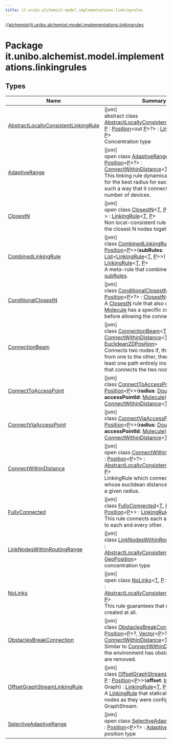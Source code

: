 ```yaml
---
title: it.unibo.alchemist.model.implementations.linkingrules
---
```

//[alchemist](../../index.html)/[it.unibo.alchemist.model.implementations.linkingrules](index.html)



# Package it.unibo.alchemist.model.implementations.linkingrules



## Types


| Name | Summary |
|---|---|
| [AbstractLocallyConsistentLinkingRule](-abstract-locally-consistent-linking-rule/index.html) | [jvm]<br>abstract class [AbstractLocallyConsistentLinkingRule](-abstract-locally-consistent-linking-rule/index.html)<[T](-abstract-locally-consistent-linking-rule/index.html), [P](-abstract-locally-consistent-linking-rule/index.html) : [Position](../it.unibo.alchemist.model.interfaces/-position/index.html)<out [P](../it.unibo.alchemist.model.implementations.layers/-uniform-layer/index.html)>?> : [LinkingRule](../it.unibo.alchemist.model.interfaces/-linking-rule/index.html)<[T](../it.unibo.alchemist.model.implementations.layers/-uniform-layer/index.html), [P](../it.unibo.alchemist.model.implementations.layers/-uniform-layer/index.html)> <br>Concentration type |
| [AdaptiveRange](-adaptive-range/index.html) | [jvm]<br>open class [AdaptiveRange](-adaptive-range/index.html)<[T](-adaptive-range/index.html), [P](-adaptive-range/index.html) : [Position](../it.unibo.alchemist.model.interfaces/-position/index.html)<[P](../it.unibo.alchemist.model.implementations.layers/-uniform-layer/index.html)>?> : [ConnectWithinDistance](-connect-within-distance/index.html)<[T](../it.unibo.alchemist.model.implementations.layers/-uniform-layer/index.html), [P](../it.unibo.alchemist.model.implementations.layers/-uniform-layer/index.html)> <br>This linking rule dynamically searches for the best radius for each device, in such a way that it connects to a certain number of devices. |
| [ClosestN](-closest-n/index.html) | [jvm]<br>open class [ClosestN](-closest-n/index.html)<[T](-closest-n/index.html), [P](-closest-n/index.html) : [Position](../it.unibo.alchemist.model.interfaces/-position/index.html)<[P](../it.unibo.alchemist.model.implementations.layers/-uniform-layer/index.html)>?> : [LinkingRule](../it.unibo.alchemist.model.interfaces/-linking-rule/index.html)<[T](../it.unibo.alchemist.model.implementations.layers/-uniform-layer/index.html), [P](../it.unibo.alchemist.model.implementations.layers/-uniform-layer/index.html)> <br>Non local-consistent rule that connect the closest N nodes together. |
| [CombinedLinkingRule](-combined-linking-rule/index.html) | [jvm]<br>class [CombinedLinkingRule](-combined-linking-rule/index.html)<[T](-combined-linking-rule/index.html), [P](-combined-linking-rule/index.html) : [Position](../it.unibo.alchemist.model.interfaces/-position/index.html)<[P](-combined-linking-rule/index.html)>>(**subRules**: [List](https://kotlinlang.org/api/latest/jvm/stdlib/kotlin.collections/-list/index.html)<[LinkingRule](../it.unibo.alchemist.model.interfaces/-linking-rule/index.html)<[T](-combined-linking-rule/index.html), [P](-combined-linking-rule/index.html)>>) : [LinkingRule](../it.unibo.alchemist.model.interfaces/-linking-rule/index.html)<[T](-combined-linking-rule/index.html), [P](-combined-linking-rule/index.html)> <br>A meta-rule that combines multiple [subRules](-combined-linking-rule/sub-rules.html). |
| [ConditionalClosestN](-conditional-closest-n/index.html) | [jvm]<br>class [ConditionalClosestN](-conditional-closest-n/index.html)<[T](-conditional-closest-n/index.html), [P](-conditional-closest-n/index.html) : [Position](../it.unibo.alchemist.model.interfaces/-position/index.html)<[P](../it.unibo.alchemist.model.implementations.layers/-uniform-layer/index.html)>?> : [ClosestN](-closest-n/index.html)<[T](../it.unibo.alchemist.model.implementations.layers/-uniform-layer/index.html), [P](../it.unibo.alchemist.model.implementations.layers/-uniform-layer/index.html)> <br>A [ClosestN](-closest-n/index.html) rule that also checks that a [Molecule](../it.unibo.alchemist.model.interfaces/-molecule/index.html) has a specific concentration before allowing the connection. |
| [ConnectionBeam](-connection-beam/index.html) | [jvm]<br>class [ConnectionBeam](-connection-beam/index.html)<[T](-connection-beam/index.html)> : [ConnectWithinDistance](-connect-within-distance/index.html)<[T](../it.unibo.alchemist.model.implementations.environments/-museum-hall/index.html), [Euclidean2DPosition](../it.unibo.alchemist.model.implementations.positions/-euclidean2-d-position/index.html)> <br>Connects two nodes if, throwing a beam from one to the other, there exists at least one path entirely inside the beam that connects the two nodes. |
| [ConnectToAccessPoint](-connect-to-access-point/index.html) | [jvm]<br>class [ConnectToAccessPoint](-connect-to-access-point/index.html)<[T](-connect-to-access-point/index.html), [P](-connect-to-access-point/index.html) : [Position](../it.unibo.alchemist.model.interfaces/-position/index.html)<[P](-connect-to-access-point/index.html)>>(**radius**: [Double](https://kotlinlang.org/api/latest/jvm/stdlib/kotlin/-double/index.html), **accessPointId**: [Molecule](../it.unibo.alchemist.model.interfaces/-molecule/index.html)) : [ConnectWithinDistance](-connect-within-distance/index.html)<[T](-connect-to-access-point/index.html), [P](-connect-to-access-point/index.html)> |
| [ConnectViaAccessPoint](-connect-via-access-point/index.html) | [jvm]<br>class [ConnectViaAccessPoint](-connect-via-access-point/index.html)<[T](-connect-via-access-point/index.html), [P](-connect-via-access-point/index.html) : [Position](../it.unibo.alchemist.model.interfaces/-position/index.html)<[P](-connect-via-access-point/index.html)>>(**radius**: [Double](https://kotlinlang.org/api/latest/jvm/stdlib/kotlin/-double/index.html), **accessPointId**: [Molecule](../it.unibo.alchemist.model.interfaces/-molecule/index.html)) : [ConnectWithinDistance](-connect-within-distance/index.html)<[T](-connect-via-access-point/index.html), [P](-connect-via-access-point/index.html)> |
| [ConnectWithinDistance](-connect-within-distance/index.html) | [jvm]<br>open class [ConnectWithinDistance](-connect-within-distance/index.html)<[T](-connect-within-distance/index.html), [P](-connect-within-distance/index.html) : [Position](../it.unibo.alchemist.model.interfaces/-position/index.html)<[P](../it.unibo.alchemist.model.implementations.layers/-uniform-layer/index.html)>?> : [AbstractLocallyConsistentLinkingRule](-abstract-locally-consistent-linking-rule/index.html)<[T](../it.unibo.alchemist.model.implementations.layers/-uniform-layer/index.html), [P](../it.unibo.alchemist.model.implementations.layers/-uniform-layer/index.html)> <br>LinkingRule which connects nodes whose euclidean distance is shorter than a given radius. |
| [FullyConnected](-fully-connected/index.html) | [jvm]<br>class [FullyConnected](-fully-connected/index.html)<[T](-fully-connected/index.html), [P](-fully-connected/index.html) : [Position](../it.unibo.alchemist.model.interfaces/-position/index.html)<[P](-fully-connected/index.html)>> : [LinkingRule](../it.unibo.alchemist.model.interfaces/-linking-rule/index.html)<[T](-fully-connected/index.html), [P](-fully-connected/index.html)> <br>This rule connects each and every node to each and every other. |
| [LinkNodesWithinRoutingRange](-link-nodes-within-routing-range/index.html) | [jvm]<br>class [LinkNodesWithinRoutingRange](-link-nodes-within-routing-range/index.html)<[T](-link-nodes-within-routing-range/index.html)> : [AbstractLocallyConsistentLinkingRule](-abstract-locally-consistent-linking-rule/index.html)<[T](../it.unibo.alchemist.model.implementations.movestrategies.speed/-routing-trace-dependant-speed/index.html), [GeoPosition](../it.unibo.alchemist.model.interfaces/-geo-position/index.html)> <br>concentration type |
| [NoLinks](-no-links/index.html) | [jvm]<br>open class [NoLinks](-no-links/index.html)<[T](-no-links/index.html), [P](-no-links/index.html) : [Position](../it.unibo.alchemist.model.interfaces/-position/index.html)<[P](../it.unibo.alchemist.model.implementations.layers/-uniform-layer/index.html)>?> : [AbstractLocallyConsistentLinkingRule](-abstract-locally-consistent-linking-rule/index.html)<[T](../it.unibo.alchemist.model.implementations.layers/-uniform-layer/index.html), [P](../it.unibo.alchemist.model.implementations.layers/-uniform-layer/index.html)> <br>This rule guarantees that no links are created at all. |
| [ObstaclesBreakConnection](-obstacles-break-connection/index.html) | [jvm]<br>class [ObstaclesBreakConnection](-obstacles-break-connection/index.html)<[T](-obstacles-break-connection/index.html), [P](-obstacles-break-connection/index.html) : [Position](../it.unibo.alchemist.model.interfaces/-position/index.html)<[P](../it.unibo.alchemist.model.implementations.layers/-uniform-layer/index.html)>?, [Vector](../it.unibo.alchemist.model.interfaces.geometry/-vector/index.html)<[P](../it.unibo.alchemist.model.implementations.layers/-uniform-layer/index.html)>?> : [ConnectWithinDistance](-connect-within-distance/index.html)<[T](../it.unibo.alchemist.model.implementations.layers/-uniform-layer/index.html), [P](../it.unibo.alchemist.model.implementations.layers/-uniform-layer/index.html)> <br>Similar to [ConnectWithinDistance](-connect-within-distance/index.html), but if the environment has obstacles, the links are removed. |
| [OffsetGraphStreamLinkingRule](-offset-graph-stream-linking-rule/index.html) | [jvm]<br>class [OffsetGraphStreamLinkingRule](-offset-graph-stream-linking-rule/index.html)<[T](-offset-graph-stream-linking-rule/index.html), [P](-offset-graph-stream-linking-rule/index.html) : [Position](../it.unibo.alchemist.model.interfaces/-position/index.html)<[P](-offset-graph-stream-linking-rule/index.html)>>(**offset**: [Int](https://kotlinlang.org/api/latest/jvm/stdlib/kotlin/-int/index.html), **graph**: Graph) : [LinkingRule](../it.unibo.alchemist.model.interfaces/-linking-rule/index.html)<[T](-offset-graph-stream-linking-rule/index.html), [P](-offset-graph-stream-linking-rule/index.html)> <br>A [LinkingRule](../it.unibo.alchemist.model.interfaces/-linking-rule/index.html) that statically connects nodes as they were configured by GraphStream. |
| [SelectiveAdaptiveRange](-selective-adaptive-range/index.html) | [jvm]<br>open class [SelectiveAdaptiveRange](-selective-adaptive-range/index.html)<[T](-selective-adaptive-range/index.html), [P](-selective-adaptive-range/index.html) : [Position](../it.unibo.alchemist.model.interfaces/-position/index.html)<[P](../it.unibo.alchemist.model.implementations.actions/-lsa-ascending-gradient-dist/index.html)>?> : [AdaptiveRange](-adaptive-range/index.html)<[T](../it.unibo.alchemist.model.implementations.actions/-abstract-action/index.html), [P](../it.unibo.alchemist.model.implementations.actions/-lsa-ascending-gradient-dist/index.html)> <br>position type |

